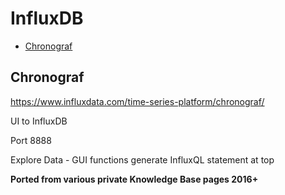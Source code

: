 # InfluxDB

<!-- INDEX_START -->

- [Chronograf](#chronograf)

<!-- INDEX_END -->

## Chronograf

https://www.influxdata.com/time-series-platform/chronograf/

UI to InfluxDB

Port 8888

Explore Data - GUI functions generate InfluxQL statement at top

**Ported from various private Knowledge Base pages 2016+**
